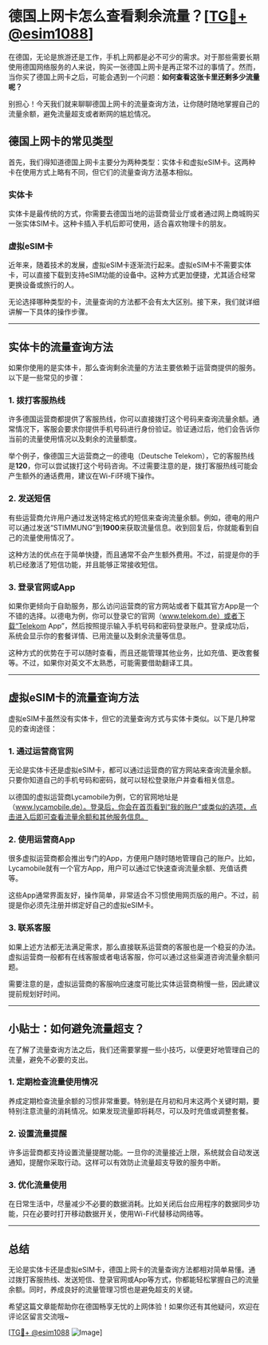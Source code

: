 # 德国上网卡怎么查看剩余流量？[[TG💪+ @esim1088](https://t.me/s/esim1088)]

在德国，无论是旅游还是工作，手机上网都是必不可少的需求。对于那些需要长期使用德国网络服务的人来说，购买一张德国上网卡是再正常不过的事情了。然而，当你买了德国上网卡之后，可能会遇到一个问题：**如何查看这张卡里还剩多少流量呢？**

别担心！今天我们就来聊聊德国上网卡的流量查询方法，让你随时随地掌握自己的流量余额，避免流量超支或者断网的尴尬情况。

## 德国上网卡的常见类型

首先，我们得知道德国上网卡主要分为两种类型：实体卡和虚拟eSIM卡。这两种卡在使用方式上略有不同，但它们的流量查询方法基本相似。

### 实体卡

实体卡是最传统的方式，你需要去德国当地的运营商营业厅或者通过网上商城购买一张实体SIM卡。这种卡插入手机后即可使用，适合喜欢物理卡的朋友。

### 虚拟eSIM卡

近年来，随着技术的发展，虚拟eSIM卡逐渐流行起来。虚拟eSIM卡不需要实体卡，可以直接下载到支持eSIM功能的设备中。这种方式更加便捷，尤其适合经常更换设备或旅行的人。

无论选择哪种类型的卡，流量查询的方法都不会有太大区别。接下来，我们就详细讲解一下具体的操作步骤。

---

## 实体卡的流量查询方法

如果你使用的是实体卡，那么查询剩余流量的方法主要依赖于运营商提供的服务。以下是一些常见的步骤：

### 1. **拨打客服热线**

许多德国运营商都提供了客服热线，你可以直接拨打这个号码来查询流量余额。通常情况下，客服会要求你提供手机号码进行身份验证。验证通过后，他们会告诉你当前的流量使用情况以及剩余的流量额度。

举个例子，像德国三大运营商之一的德电（Deutsche Telekom），它的客服热线是**120**，你可以尝试拨打这个号码咨询。不过需要注意的是，拨打客服热线可能会产生额外的通话费用，建议在Wi-Fi环境下操作。

### 2. **发送短信**

有些运营商允许用户通过发送特定格式的短信来查询流量余额。例如，德电的用户可以通过发送“STIMMUNG”到**1900**来获取流量信息。收到回复后，你就能看到自己的流量使用情况了。

这种方法的优点在于简单快捷，而且通常不会产生额外费用。不过，前提是你的手机已经激活了短信功能，并且能够正常接收短信。

### 3. **登录官网或App**

如果你更倾向于自助服务，那么访问运营商的官方网站或者下载其官方App是一个不错的选择。以德电为例，你可以登录它的官网（www.telekom.de）或者下载“Telekom App”，然后按照提示输入手机号码和密码登录账户。登录成功后，系统会显示你的套餐详情、已用流量以及剩余流量等信息。

这种方式的优势在于可以随时查看，而且还能管理其他业务，比如充值、更改套餐等。不过，如果你对英文不太熟悉，可能需要借助翻译工具。

---

## 虚拟eSIM卡的流量查询方法

虚拟eSIM卡虽然没有实体卡，但它的流量查询方式与实体卡类似。以下是几种常见的查询途径：

### 1. **通过运营商官网**

无论是实体卡还是虚拟eSIM卡，都可以通过运营商的官方网站来查询流量余额。只要你知道自己的手机号码和密码，就可以轻松登录账户并查看相关信息。

以德国的虚拟运营商Lycamobile为例，它的官网地址是（www.lycamobile.de）。登录后，你会在首页看到“我的账户”或类似的选项，点击进入后即可查看流量余额和其他服务信息。

### 2. **使用运营商App**

很多虚拟运营商都会推出专门的App，方便用户随时随地管理自己的账户。比如，Lycamobile就有一个官方App，用户可以通过它快速查询流量余额、充值话费等。

这些App通常界面友好，操作简单，非常适合不习惯使用网页版的用户。不过，前提是你必须先注册并绑定好自己的虚拟eSIM卡。

### 3. **联系客服**

如果上述方法都无法满足需求，那么直接联系运营商的客服也是一个稳妥的办法。虚拟运营商一般都有在线客服或者电话客服，你可以通过这些渠道咨询流量余额问题。

需要注意的是，虚拟运营商的客服响应速度可能比实体运营商稍慢一些，因此建议提前规划好时间。

---

## 小贴士：如何避免流量超支？

在了解了流量查询方法之后，我们还需要掌握一些小技巧，以便更好地管理自己的流量，避免不必要的支出。

### 1. **定期检查流量使用情况**

养成定期检查流量余额的习惯非常重要。特别是在月初和月末这两个关键时期，要特别注意流量的消耗情况。如果发现流量即将耗尽，可以及时充值或调整套餐。

### 2. **设置流量提醒**

许多运营商都支持设置流量提醒功能。一旦你的流量接近上限，系统就会自动发送通知，提醒你采取行动。这样可以有效防止流量超支导致的服务中断。

### 3. **优化流量使用**

在日常生活中，尽量减少不必要的数据消耗。比如关闭后台应用程序的数据同步功能，只在必要时打开移动数据开关，使用Wi-Fi代替移动网络等。

---

## 总结

无论是实体卡还是虚拟eSIM卡，德国上网卡的流量查询方法都相对简单易懂。通过拨打客服热线、发送短信、登录官网或App等方式，你都能轻松掌握自己的流量余额。同时，养成良好的流量管理习惯也是避免超支的关键。

希望这篇文章能帮助你在德国畅享无忧的上网体验！如果你还有其他疑问，欢迎在评论区留言交流哦~

[[TG💪+ @esim1088](https://t.me/s/esim1088) ![Image](https://i.postimg.cc/4NQfJmqS/Snipaste-2025-05-13-00-14-12.png)]